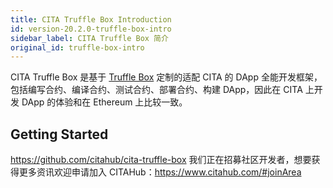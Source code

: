 ```yaml
---
title: CITA Truffle Box Introduction
id: version-20.2.0-truffle-box-intro
sidebar_label: CITA Truffle Box 简介
original_id: truffle-box-intro
---
```


CITA Truffle Box 是基于 [Truffle Box](https://github.com/truffle-box) 定制的适配 CITA 的 DApp 全能开发框架，包括编写合约、编译合约、测试合约、部署合约、构建 DApp，因此在 CITA 上开发 DApp 的体验和在 Ethereum 上比较一致。


## Getting Started

https://github.com/citahub/cita-truffle-box
我们正在招募社区开发者，想要获得更多资讯欢迎申请加入 CITAHub：https://www.citahub.com/#joinArea



